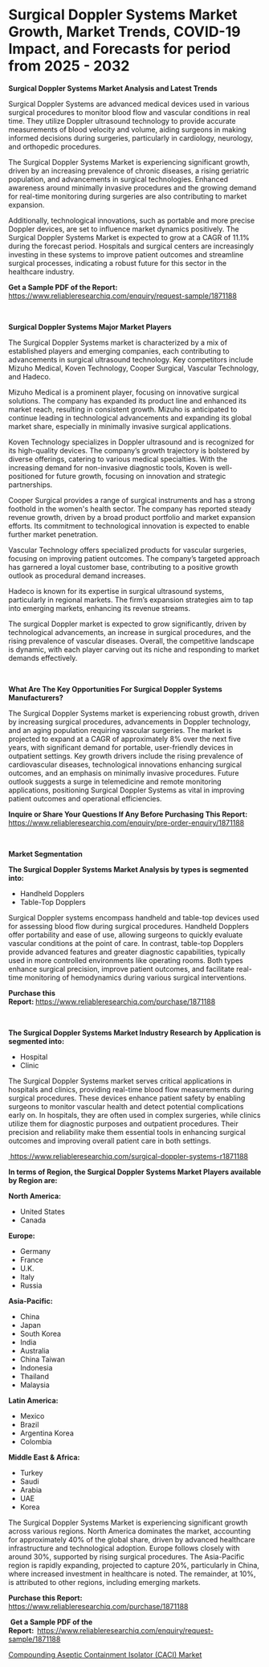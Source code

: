 <p><h1>Surgical Doppler Systems Market Growth, Market Trends, COVID-19 Impact, and Forecasts for period from 2025 - 2032</h1></p><p><strong>Surgical Doppler Systems Market Analysis and Latest Trends</strong></p>
<p><p>Surgical Doppler Systems are advanced medical devices used in various surgical procedures to monitor blood flow and vascular conditions in real time. They utilize Doppler ultrasound technology to provide accurate measurements of blood velocity and volume, aiding surgeons in making informed decisions during surgeries, particularly in cardiology, neurology, and orthopedic procedures. </p><p>The Surgical Doppler Systems Market is experiencing significant growth, driven by an increasing prevalence of chronic diseases, a rising geriatric population, and advancements in surgical technologies. Enhanced awareness around minimally invasive procedures and the growing demand for real-time monitoring during surgeries are also contributing to market expansion. </p><p>Additionally, technological innovations, such as portable and more precise Doppler devices, are set to influence market dynamics positively. The Surgical Doppler Systems Market is expected to grow at a CAGR of 11.1% during the forecast period. Hospitals and surgical centers are increasingly investing in these systems to improve patient outcomes and streamline surgical processes, indicating a robust future for this sector in the healthcare industry.</p></p>
<p><strong>Get a Sample PDF of the Report:&nbsp;</strong> <a href="https://www.reliableresearchiq.com/enquiry/request-sample/1871188?utm_campaign=2282&utm_medium=2&utm_source=Github&utm_content=ia&utm_term=05032025&utm_id=surgical-doppler-systems">https://www.reliableresearchiq.com/enquiry/request-sample/1871188</a></p>
<p>&nbsp;</p>
<p><strong>Surgical Doppler Systems Major Market Players</strong></p>
<p><p>The Surgical Doppler Systems market is characterized by a mix of established players and emerging companies, each contributing to advancements in surgical ultrasound technology. Key competitors include Mizuho Medical, Koven Technology, Cooper Surgical, Vascular Technology, and Hadeco.</p><p>Mizuho Medical is a prominent player, focusing on innovative surgical solutions. The company has expanded its product line and enhanced its market reach, resulting in consistent growth. Mizuho is anticipated to continue leading in technological advancements and expanding its global market share, especially in minimally invasive surgical applications.</p><p>Koven Technology specializes in Doppler ultrasound and is recognized for its high-quality devices. The company’s growth trajectory is bolstered by diverse offerings, catering to various medical specialties. With the increasing demand for non-invasive diagnostic tools, Koven is well-positioned for future growth, focusing on innovation and strategic partnerships.</p><p>Cooper Surgical provides a range of surgical instruments and has a strong foothold in the women's health sector. The company has reported steady revenue growth, driven by a broad product portfolio and market expansion efforts. Its commitment to technological innovation is expected to enable further market penetration.</p><p>Vascular Technology offers specialized products for vascular surgeries, focusing on improving patient outcomes. The company’s targeted approach has garnered a loyal customer base, contributing to a positive growth outlook as procedural demand increases.</p><p>Hadeco is known for its expertise in surgical ultrasound systems, particularly in regional markets. The firm’s expansion strategies aim to tap into emerging markets, enhancing its revenue streams.</p><p>The surgical Doppler market is expected to grow significantly, driven by technological advancements, an increase in surgical procedures, and the rising prevalence of vascular diseases. Overall, the competitive landscape is dynamic, with each player carving out its niche and responding to market demands effectively.</p></p>
<p>&nbsp;</p>
<p><strong>What Are The Key Opportunities For Surgical Doppler Systems Manufacturers?</strong></p>
<p><p>The Surgical Doppler Systems market is experiencing robust growth, driven by increasing surgical procedures, advancements in Doppler technology, and an aging population requiring vascular surgeries. The market is projected to expand at a CAGR of approximately 8% over the next five years, with significant demand for portable, user-friendly devices in outpatient settings. Key growth drivers include the rising prevalence of cardiovascular diseases, technological innovations enhancing surgical outcomes, and an emphasis on minimally invasive procedures. Future outlook suggests a surge in telemedicine and remote monitoring applications, positioning Surgical Doppler Systems as vital in improving patient outcomes and operational efficiencies.</p></p>
<p><strong>Inquire or Share Your Questions If Any Before Purchasing This Report:</strong> <a href="https://www.reliableresearchiq.com/enquiry/pre-order-enquiry/1871188?utm_campaign=2282&utm_medium=2&utm_source=Github&utm_content=ia&utm_term=05032025&utm_id=surgical-doppler-systems">https://www.reliableresearchiq.com/enquiry/pre-order-enquiry/1871188</a></p>
<p>&nbsp;</p>
<p><strong>Market Segmentation</strong></p>
<p><strong>The Surgical Doppler Systems Market Analysis by types is segmented into:</strong></p>
<p><ul><li>Handheld Dopplers</li><li>Table-Top Dopplers</li></ul></p>
<p><p>Surgical Doppler systems encompass handheld and table-top devices used for assessing blood flow during surgical procedures. Handheld Dopplers offer portability and ease of use, allowing surgeons to quickly evaluate vascular conditions at the point of care. In contrast, table-top Dopplers provide advanced features and greater diagnostic capabilities, typically used in more controlled environments like operating rooms. Both types enhance surgical precision, improve patient outcomes, and facilitate real-time monitoring of hemodynamics during various surgical interventions.</p></p>
<p><strong>Purchase this Report:&nbsp;</strong><a href="https://www.reliableresearchiq.com/purchase/1871188?utm_campaign=2282&utm_medium=2&utm_source=Github&utm_content=ia&utm_term=05032025&utm_id=surgical-doppler-systems">https://www.reliableresearchiq.com/purchase/1871188</a></p>
<p>&nbsp;</p>
<p><strong>The Surgical Doppler Systems Market Industry Research by Application is segmented into:</strong></p>
<p><ul><li>Hospital</li><li>Clinic</li></ul></p>
<p><p>The Surgical Doppler Systems market serves critical applications in hospitals and clinics, providing real-time blood flow measurements during surgical procedures. These devices enhance patient safety by enabling surgeons to monitor vascular health and detect potential complications early on. In hospitals, they are often used in complex surgeries, while clinics utilize them for diagnostic purposes and outpatient procedures. Their precision and reliability make them essential tools in enhancing surgical outcomes and improving overall patient care in both settings.</p></p>
<p><a href="https://www.reliableresearchiq.com/surgical-doppler-systems-r1871188?utm_campaign=2282&utm_medium=2&utm_source=Github&utm_content=ia&utm_term=05032025&utm_id=surgical-doppler-systems">&nbsp;https://www.reliableresearchiq.com/surgical-doppler-systems-r1871188</a></p>
<p><strong>In terms of Region, the Surgical Doppler Systems Market Players available by Region are:</strong></p>
<p>
    <p> <strong> North America: </strong>
        <ul>
            <li>United States</li>
            <li>Canada</li>
        </ul>
        </p> 
    <p> <strong> Europe: </strong>
        <ul>
            <li>Germany</li>
            <li>France</li>
            <li>U.K.</li>
            <li>Italy</li>
            <li>Russia</li>
        </ul>
        </p> 
    <p> <strong> Asia-Pacific: </strong>
        <ul>
            <li>China</li>
            <li>Japan</li>
            <li>South Korea</li>
            <li>India</li>
            <li>Australia</li>
            <li>China Taiwan</li>
            <li>Indonesia</li>
            <li>Thailand</li>
            <li>Malaysia</li>
        </ul>
        </p> 
    <p> <strong> Latin America: </strong>
        <ul>
            <li>Mexico</li>
            <li>Brazil</li>
            <li>Argentina Korea</li>
            <li>Colombia</li>
        </ul>
        </p> 
    <p> <strong> Middle East & Africa: </strong>
        <ul>
            <li>Turkey</li>
            <li>Saudi</li>
            <li>Arabia</li>
            <li>UAE</li>
            <li>Korea</li>
        </ul>
    </p>
    </p>
<p><p>The Surgical Doppler Systems Market is experiencing significant growth across various regions. North America dominates the market, accounting for approximately 40% of the global share, driven by advanced healthcare infrastructure and technological adoption. Europe follows closely with around 30%, supported by rising surgical procedures. The Asia-Pacific region is rapidly expanding, projected to capture 20%, particularly in China, where increased investment in healthcare is noted. The remainder, at 10%, is attributed to other regions, including emerging markets. </p></p>
<p><strong>Purchase this Report: </strong><a href="https://www.reliableresearchiq.com/purchase/1871188?utm_campaign=2282&utm_medium=2&utm_source=Github&utm_content=ia&utm_term=05032025&utm_id=surgical-doppler-systems">https://www.reliableresearchiq.com/purchase/1871188</a></p>
<p>&nbsp;<strong>Get a Sample PDF of the Report:&nbsp;&nbsp;</strong><a href="https://www.reliableresearchiq.com/enquiry/request-sample/1871188?utm_campaign=2282&utm_medium=2&utm_source=Github&utm_content=ia&utm_term=05032025&utm_id=surgical-doppler-systems">https://www.reliableresearchiq.com/enquiry/request-sample/1871188</a></p>
<p><strong></strong></p>
<p><p><a href="https://github.com/NargisHussain432/Market-Research-Report-List-1/blob/main/compounding-aseptic-containment-isolator-caci-market.md?utm_campaign=2282&utm_medium=2&utm_source=Github&utm_content=ia&utm_term=05032025&utm_id=surgical-doppler-systems">Compounding Aseptic Containment Isolator (CACI) Market</a></p></p>